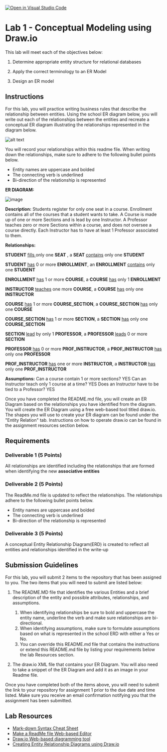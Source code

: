 [![Open in Visual Studio Code](https://classroom.github.com/assets/open-in-vscode-c66648af7eb3fe8bc4f294546bfd86ef473780cde1dea487d3c4ff354943c9ae.svg)](https://classroom.github.com/online_ide?assignment_repo_id=9293374&assignment_repo_type=AssignmentRepo)
# Lab 1 - Conceptual Modeling using Draw.io
This lab will meet each of the objectives below:
1. Determine appropriate entity structure for relational databases

2. Apply the correct terminology to an ER Model

3. Design an ER model

## Instructions
For this lab, you will practice writing business rules that describe the relationship between entities.  Using the school ER diagram below, you will write out each of the relationships between the entities and recreate a conceptual ER diagram illustrating the relationships represented in the diagram below.

![alt text](https://instructorc.github.io/site/home/images/school_ERD.PNG)

You will record your relationships within this readme file.  When writing down the relationships, make sure to adhere to the following bullet points below.
- Entity names are uppercase and bolded
- The connecting verb is underlined
- Bi-direction of the relationship is represented

**ER DIAGRAM:**

![image](https://user-images.githubusercontent.com/117416920/201458300-532de415-03cd-499d-a37d-6fb5033e9526.png)


**Description:**
Students register for only one seat in a course. Enrollment contains all of the courses that a student wants to take. A Course is made up of one or more Sections and is lead by one Instructor. A Professor teaches zero or more Sections within a course, and does not oversee a course directly. Each Instructor has to have at least 1 Professor associated to them. 

**Relationships:**

**STUDENT** <ins/> fills </ins> only one **SEAT** , a **SEAT** <ins/>contains</ins> only one **STUDENT**


**STUDENT** <ins/>has</ins> 0 or more **ENROLLMENT**, an **ENROLLMENT** <ins/>contains</ins> only one **STUDENT**

**ENROLLMENT** <ins/>has</ins> 1 or more **COURSE**, a **COURSE** <ins/>has</ins> only 1 **ENROLLMENT**


**INSTRUCTOR** <ins/>teaches</ins> one more **COURSE**, a **COURSE** <ins/>has</ins> only one **INSTRUCTOR**


**COURSE** <ins/>has</ins> 1 or more **COURSE_SECTION**, a **COURSE_SECTION** <ins/>has</ins> only one **COURSE**

**COURSE_SECTION** <ins/>has</ins> 1 or more **SECTION**, a **SECTION** <ins/>has</ins> only one **COURSE_SECTION**


**SECTION** <ins/>lead</ins> by only 1 **PROFESSOR**, a **PROFESSOR** <ins/>leads</ins> 0 or more **SECTION**


**PROFESSOR** <ins/>has</ins> 0 or more **PROF_INSTRUCTOR**, a **PROF_INSTRUCTOR** <ins/>has</ins> only one **PROFESSOR**

**PROF_INSTRUCTOR** <ins/>has</ins> one or more **INSTRUCTOR**, a **INSTRUCTOR** <ins/>has</ins> only one **PROF_INSTRUCTOR**



**Assumptions:**
Can a course contain 1 or more sections? YES
Can an Instructor teach only 1 course at a time? YES
Does an Instructor have to be tied to a Professor? YES


Once you have completed the README.md file, you will create an ER Diagram based on the relationships you have identified from the diagram. You will create the ER Diagram using a free web-based tool titled draw.io.  The shapes you will use to create your ER diagram can be found under the "Entity Relation" tab.  Instructions on how to operate draw.io can be found in the assignment resources section below.

## Requirements

### Deliverable 1 (5 Points)
All relationships are identified including the relationships that are formed when identifying the new **associative entities**


### Deliverable 2 (5 Points)
The ReadMe.md file is updated to reflect the relationships. The relationships adhere to the following bullet points below.
- Entity names are uppercase and bolded
- The connecting verb is underlined
- Bi-direction of the relationship is represented


### Deliverable 3 (5 Points)
A conceptual Entity Relationship Diagram(ERD) is created to reflect all entities and relationships identified in the write-up

## Submission Guidelines

For this lab, you will submit 2 items to the repository that has been assigned to you.  The two items that you will need to submit are listed below: 
1. The README.MD file that identifies the various Entities and a brief description of the entity and possible attributes, relationships, and assumptions. 
   1. When identifying relationships be sure to bold and uppercase the entity name, underline the verb and make sure relationships are bi-directional. 
   2. When identifying assumptions, make sure to formulate assumptions based on what is represented in the school ERD with either a Yes or No. 
   3. You can override this README.md file that contains the instructions or extend this README.md file by listing your requirements below the lab Resources section.

2. The draw.io XML file that contains your ER Diagram.  You will also need to take a snippet of the ER Diagram and add it as an image in your Readme file.

Once you have completed both of the items above, you will need to submit the link to your repository for assignment 1 prior to the due date and time listed.  Make sure you receive an email confirmation notifying you that the assignment has been submitted.


## Lab Resources
- [Mark-down Syntax Cheat Sheet](https://enterprise.github.com/downloads/en/markdown-cheatsheet.pdf)
- [Make a ReadMe file Web-based Editor](https://www.makeareadme.com/)
- [Draw.io Web-based diagramming tool](https://app.diagrams.net/)
- [Creating Entity Relationship Diagrams using Draw.io](https://www.youtube.com/watch?v=lAtCySGDD48)
